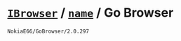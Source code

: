 # [`IBrowser`](/api/main/get-browser.md) / [`name`](../name.md) / Go Browser

```sh
NokiaE66/GoBrowser/2.0.297
```